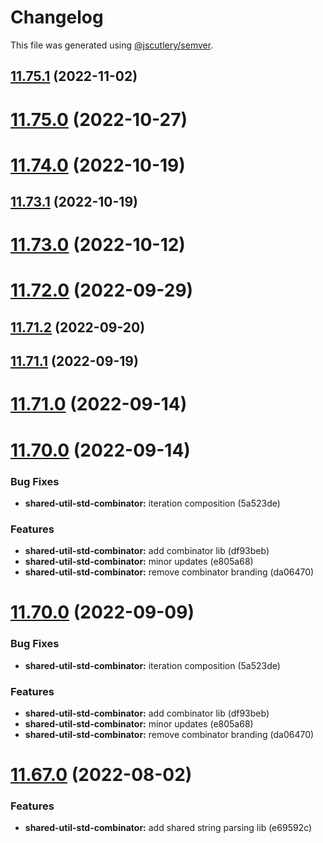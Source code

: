 # Changelog

This file was generated using [@jscutlery/semver](https://github.com/jscutlery/semver).

## [11.75.1](https://github.com/brandingbrand/flagship/compare/v11.75.0...v11.75.1) (2022-11-02)



# [11.75.0](https://github.com/brandingbrand/flagship/compare/v11.74.0...v11.75.0) (2022-10-27)



# [11.74.0](https://github.com/brandingbrand/flagship/compare/v11.73.1...v11.74.0) (2022-10-19)



## [11.73.1](https://github.com/brandingbrand/flagship/compare/v11.73.0...v11.73.1) (2022-10-19)



# [11.73.0](https://github.com/brandingbrand/flagship/compare/v11.72.0...v11.73.0) (2022-10-12)



# [11.72.0](https://github.com/brandingbrand/flagship/compare/v11.71.2...v11.72.0) (2022-09-29)



## [11.71.2](https://github.com/brandingbrand/flagship/compare/v11.71.1...v11.71.2) (2022-09-20)



## [11.71.1](https://github.com/brandingbrand/flagship/compare/v11.71.0...v11.71.1) (2022-09-19)



# [11.71.0](https://github.com/brandingbrand/flagship/compare/v11.70.0...v11.71.0) (2022-09-14)



# [11.70.0](https://github.com/brandingbrand/flagship/compare/v11.69.0...v11.70.0) (2022-09-14)


### Bug Fixes

* **shared-util-std-combinator:** iteration composition (5a523de)


### Features

* **shared-util-std-combinator:** add combinator lib (df93beb)
* **shared-util-std-combinator:** minor updates (e805a68)
* **shared-util-std-combinator:** remove combinator branding (da06470)



# [11.70.0](https://github.com/brandingbrand/flagship/compare/v11.69.0...v11.70.0) (2022-09-09)


### Bug Fixes

* **shared-util-std-combinator:** iteration composition (5a523de)


### Features

* **shared-util-std-combinator:** add combinator lib (df93beb)
* **shared-util-std-combinator:** minor updates (e805a68)
* **shared-util-std-combinator:** remove combinator branding (da06470)



# [11.67.0](https://github.com/brandingbrand/flagship/compare/v11.66.0...v11.67.0) (2022-08-02)


### Features

* **shared-util-std-combinator:** add shared string parsing lib (e69592c)
